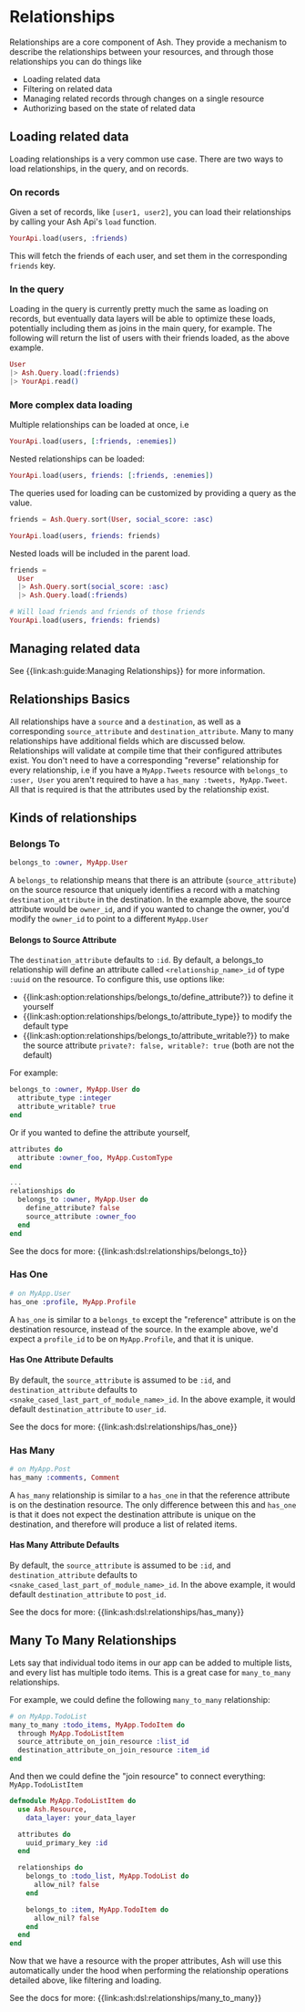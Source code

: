 # Relationships

Relationships are a core component of Ash. They provide a mechanism to describe the relationships between your resources, and through those relationships you can do things like

- Loading related data
- Filtering on related data
- Managing related records through changes on a single resource
- Authorizing based on the state of related data

## Loading related data

Loading relationships is a very common use case. There are two ways to load relationships, in the query, and on records.

### On records

Given a set of records, like `[user1, user2]`, you can load their relationships by calling your Ash Api's `load` function.

```elixir
YourApi.load(users, :friends)
```

This will fetch the friends of each user, and set them in the corresponding `friends` key.

### In the query

Loading in the query is currently pretty much the same as loading on records, but eventually data layers will be able to optimize these loads, potentially including them as joins in the main query, for example. The following will return the list of users with their friends loaded, as the above example.

```elixir
User
|> Ash.Query.load(:friends)
|> YourApi.read()
```

### More complex data loading

Multiple relationships can be loaded at once, i.e

```elixir
YourApi.load(users, [:friends, :enemies])
```

Nested relationships can be loaded:

```elixir
YourApi.load(users, friends: [:friends, :enemies])
```

The queries used for loading can be customized by providing a query as the value.

```elixir
friends = Ash.Query.sort(User, social_score: :asc)

YourApi.load(users, friends: friends)
```

Nested loads will be included in the parent load.

```elixir
friends = 
  User
  |> Ash.Query.sort(social_score: :asc)
  |> Ash.Query.load(:friends)

# Will load friends and friends of those friends
YourApi.load(users, friends: friends)
```

## Managing related data

See {{link:ash:guide:Managing Relationships}} for more information.


## Relationships Basics

All relationships have a `source` and a `destination`, as well as a corresponding `source_attribute` and `destination_attribute`. Many to many relationships have additional fields which are discussed below. Relationships will validate at compile time that their configured attributes exist. You don't need to have a corresponding "reverse" relationship for every relationship, i.e if you have a `MyApp.Tweets` resource with `belongs_to :user, User` you aren't required to have a `has_many :tweets, MyApp.Tweet`. All that is required is that the attributes used by the relationship exist.

## Kinds of relationships

### Belongs To

```elixir
belongs_to :owner, MyApp.User
```

A `belongs_to` relationship means that there is an attribute (`source_attribute`) on the source resource that uniquely identifies a record with a matching `destination_attribute` in the destination. In the example above, the source attribute would be `owner_id`, and if you wanted to change the owner, you'd modify the `owner_id` to point to a different `MyApp.User`

#### Belongs to Source Attribute

The `destination_attribute` defaults to `:id`.
By default, a belongs_to relationship will define an attribute called `<relationship_name>_id` of type `:uuid` on the resource. To configure this, use options like:

- {{link:ash:option:relationships/belongs_to/define_attribute?}} to define it yourself
- {{link:ash:option:relationships/belongs_to/attribute_type}} to modify the default type
- {{link:ash:option:relationships/belongs_to/attribute_writable?}} to make the source attribute `private?: false, writable?: true` (both are not the default)

For example:

```elixir
belongs_to :owner, MyApp.User do
  attribute_type :integer
  attribute_writable? true
end
```

Or if you wanted to define the attribute yourself,

```elixir
attributes do
  attribute :owner_foo, MyApp.CustomType
end

...
relationships do
  belongs_to :owner, MyApp.User do
    define_attribute? false
    source_attribute :owner_foo
  end
end
```

See the docs for more: {{link:ash:dsl:relationships/belongs_to}}

### Has One

```elixir
# on MyApp.User
has_one :profile, MyApp.Profile
```

A `has_one` is similar to a `belongs_to` except the "reference" attribute is on
the destination resource, instead of the source. In the example above, we'd expect a `profile_id` to be on `MyApp.Profile`, and that it is unique. 

#### Has One Attribute Defaults

By default, the `source_attribute` is assumed to be `:id`, and `destination_attribute` defaults to `<snake_cased_last_part_of_module_name>_id`. In the above example, it would default `destination_attribute` to `user_id`.

See the docs for more: {{link:ash:dsl:relationships/has_one}}

### Has Many

```elixir
# on MyApp.Post
has_many :comments, Comment
```

A `has_many` relationship is similar to a `has_one` in that the reference attribute is on the destination resource. The only difference between this and `has_one` is that it does not expect the destination attribute is unique on the destination, and therefore will produce a list of related items.

#### Has Many Attribute Defaults

By default, the `source_attribute` is assumed to be `:id`, and `destination_attribute` defaults to `<snake_cased_last_part_of_module_name>_id`. In the above example, it would default `destination_attribute` to `post_id`.

See the docs for more: {{link:ash:dsl:relationships/has_many}}
## Many To Many Relationships

Lets say that individual todo items in our app can be added to multiple lists, and every list has multiple todo items. This is a great case for `many_to_many` relationships.

For example, we could define the following `many_to_many` relationship:

```elixir
# on MyApp.TodoList
many_to_many :todo_items, MyApp.TodoItem do
  through MyApp.TodoListItem
  source_attribute_on_join_resource :list_id
  destination_attribute_on_join_resource :item_id
end
```

And then we could define the "join resource" to connect everything: `MyApp.TodoListItem`

```elixir
defmodule MyApp.TodoListItem do
  use Ash.Resource,
    data_layer: your_data_layer

  attributes do
    uuid_primary_key :id
  end

  relationships do
    belongs_to :todo_list, MyApp.TodoList do
      allow_nil? false
    end

    belongs_to :item, MyApp.TodoItem do
      allow_nil? false
    end
  end
end
```

Now that we have a resource with the proper attributes, Ash will use this automatically under the hood when 
performing the relationship operations detailed above, like filtering and loading.

See the docs for more: {{link:ash:dsl:relationships/many_to_many}}